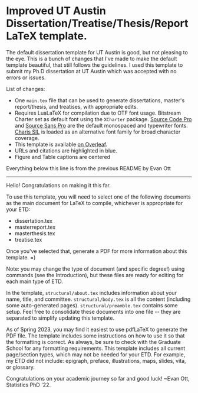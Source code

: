 # Improved UT Austin Dissertation/Treatise/Thesis/Report LaTeX template.

The default dissertation template for UT Austin is good, but not pleasing to the eye. This is a bunch of changes that I've made to make the default template beautiful, that still follows the guidelines. I used this template to submit my Ph.D dissertation at UT Austin which was accepted with no errors or issues.

List of changes:

- One `main.tex` file that can be used to generate dissertations, master's report/thesis, and treatises, with appropriate edits.
- Requires LuaLaTeX for compilation due to OTF font usage. Bitstream Charter set as default font using the `XCharter` package. [Source Code Pro](https://github.com/adobe-fonts/source-code-pro) and [Source Sans Pro](https://github.com/adobe-fonts/source-sans) are the default monospaced and typewriter fonts. [Charis SIL](https://software.sil.org/charis/download/) is loaded as an alternative font family for broad character coverage.
- This template is available [on Overleaf](https://www.overleaf.com/latex/templates/improved-ut-austin-dissertation-template/nnytycpdspnz).
- URLs and citations are highlighted in blue.
- Figure and Table captions are centered

Everything below this line is from the previous README by Evan Ott

---

Hello! Congratulations on making it this far.

To use this template, you will need to select one of the following documents as the main document for LaTeX to compile, whichever is appropriate for your ETD:

* dissertation.tex
* masterreport.tex
* masterthesis.tex
* treatise.tex

Once you've selected that, generate a PDF for more information about this template. =)

Note: you may change the type of document (and specific degree!) using commands (see the Introduction), but these files are ready for editing for each main type of ETD.

In the template, `structural/about.tex` includes information about your name, title, and committee. `structural/body.tex` is all the content (including some auto-generated pages). `structural/preamble.tex` contains some setup. Feel free to consolidate these documents into one file -- they are separated to simplify updating this template.

As of Spring 2023, you may find it easiest to use pdfLaTeX to generate the PDF file. The template includes some instructions on how to use it so that the formatting is correct. As always, be sure to check with the Graduate School for any formatting requirements. This template includes all current page/section types, which may not be needed for your ETD. For example, my ETD did not include: epigraph, preface, illustrations, maps, slides, vita, or glossary.

Congratulations on your academic journey so far and good luck! ~Evan Ott, Statistics PhD '22.
